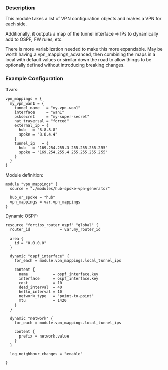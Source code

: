 ### Description
This module takes a list of VPN configuration objects and makes a VPN for each side.

Additionally, it outputs a map of the tunnel interface => IPs to dynamically add to OSPF, FW rules, etc.

There is more variablization needed to make this more expandable. May be worth having a vpn_mappings_advanced, then combining the maps in a local with default values or similar down the road to allow things to be optionally defined without introducing breaking changes.

### Example Configuration
tfvars:
```
vpn_mappings = {
  my_vpn_wan1 = {
    tunnel_name   = "my-vpn-wan1"
    interface     = "wan1"
    psksecret     = "my-super-secret"
    nat_traversal = "forced"
    external_ip = {
      hub   = "8.8.8.8"
      spoke = "8.8.4.4"
    }
    tunnel_ip   = {
      hub   = "169.254.255.3 255.255.255.255"
      spoke = "169.254.255.4 255.255.255.255"
    }
  }
}
```
Module definition:
```
module "vpn_mappings" {
  source = "./modules/hub-spoke-vpn-generator"

  hub_or_spoke = "hub"
  vpn_mappings = var.vpn_mappings
}
```
Dynamic OSPF:
```
resource "fortios_router_ospf" "global" {
  router_id             = var.my_router_id

  area {
    id = "0.0.0.0"
  }

  dynamic "ospf_interface" {
    for_each = module.vpn_mappings.local_tunnel_ips

    content {
      name           = ospf_interface.key
      interface      = ospf_interface.key
      cost           = 10
      dead_interval  = 40
      hello_interval = 10
      network_type   = "point-to-point"
      mtu            = 1420
    }
  }

  dynamic "network" {
    for_each = module.vpn_mappings.local_tunnel_ips

    content {
      prefix = network.value
    }
  }

  log_neighbour_changes = "enable"

}
```